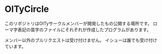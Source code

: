 # OITyCircle
このリポジトリはOITyサークルメンバーが開発したもの公開する場所です。
ローマ字表記の苗字のファイルにそれぞれが作成したプログラムがあります。

メンバー以外のプルリクエストは受け付けません。
イシューは誰でも受け付けています。